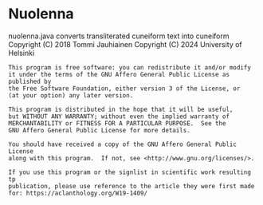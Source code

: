 # Nuolenna
nuolenna.java converts transliterated cuneiform text into cuneiform
    Copyright (C) 2018 Tommi Jauhiainen
	  Copyright (C) 2024 University of Helsinki

    This program is free software: you can redistribute it and/or modify
    it under the terms of the GNU Affero General Public License as published by
    the Free Software Foundation, either version 3 of the License, or
    (at your option) any later version.

    This program is distributed in the hope that it will be useful,
    but WITHOUT ANY WARRANTY; without even the implied warranty of
    MERCHANTABILITY or FITNESS FOR A PARTICULAR PURPOSE.  See the
    GNU Affero General Public License for more details.

    You should have received a copy of the GNU Affero General Public License
    along with this program.  If not, see <http://www.gnu.org/licenses/>.
 
	If you use this program or the signlist in scientific work resulting tp
	publication, please use reference to the article they were first made
	for: https://aclanthology.org/W19-1409/
